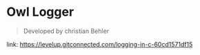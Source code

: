 # Owl Logger
> Developed by christian Behler

link: https://levelup.gitconnected.com/logging-in-c-60cd1571df15
